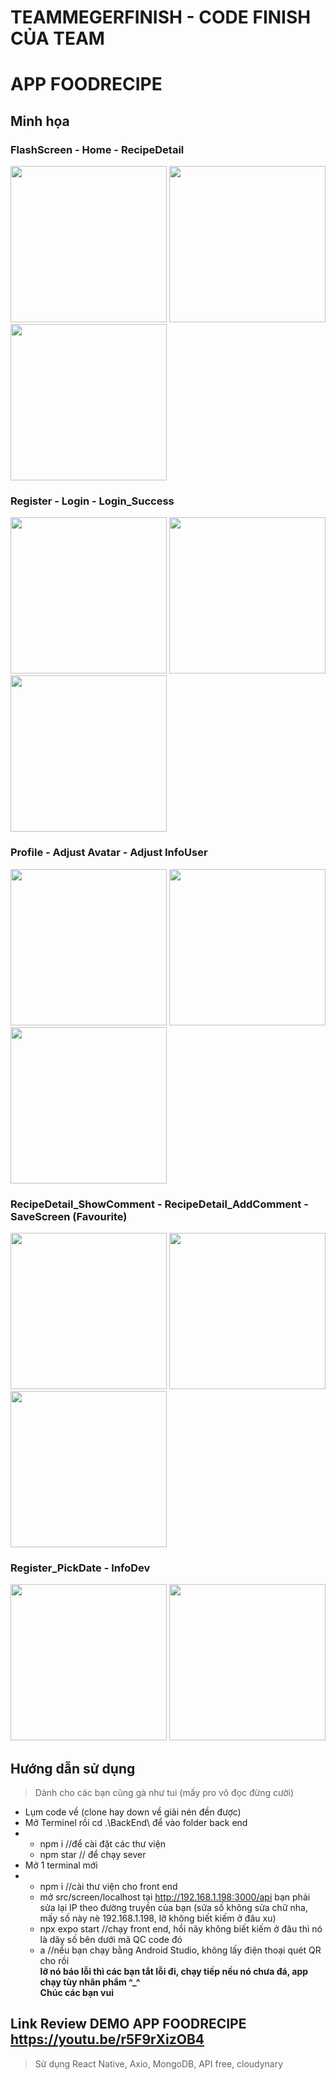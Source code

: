 
# TEAMMEGERFINISH - CODE FINISH CỦA TEAM
# APP FOODRECIPE

## Minh họa
### FlashScreen  -  Home   -  RecipeDetail
<img src="imageScreens/FlashScreen.jpg" width="250">  <img src="imageScreens/Home_Screen.png" width="250">  <img src="imageScreens/RecipeDetailScreen.png" width="250"> 


### Register   -   Login   -   Login_Success
<img src="imageScreens/Register.png" width="250"> <img src="imageScreens/Login_Screen.png" width="250">   <img src="imageScreens/Login_Success.png" width="250"> 




### Profile    -    Adjust Avatar    -    Adjust InfoUser
<img src="imageScreens/ProfileScreen.png" width="250"> <img src="imageScreens/AvatarScreen.jpg" width="250"> <img src="imageScreens/AdjustInfoUser.png" width="250">  


### RecipeDetail_ShowComment    -    RecipeDetail_AddComment     -    SaveScreen (Favourite)
<img src="imageScreens/Recipe_ShowComment.png" width="250"> <img src="imageScreens/Recipe_AddComment.png" width="250"> <img src="imageScreens/SaveScreen.png" width="250">  


### Register_PickDate - InfoDev
<img src="imageScreens/Register_PickDate.png" width="250"> <img src="imageScreens/InfoScreean.png" width="250">

## Hướng dẫn sử dụng 
>Dành cho các bạn cũng gà như tui (mấy pro vô đọc đừng cười)
- Lụm code về (clone hay down về giải nén đền được)
- Mở Terminel  rồi  cd .\BackEnd\ để vào folder back end
- - npm i  //để cài đặt các thư viện
  - npm star // để chạy sever
- Mở 1 terminal mới
- - npm i //cài thư viện cho front end
  - mở src/screen/localhost tại http://192.168.1.198:3000/api bạn phải sửa lại IP theo đường truyền của bạn (sửa số không sửa chữ nha, mấy số này nè 192.168.1.198, lỡ không biết kiếm ở đâu xu)
  - npx expo start     //chạy front end, hồi nãy không biết kiếm ở đâu thì nó là dãy số bên dưới mã QC code đó
  - a //nếu bạn chạy bằng Android Studio, không lấy điện thoại quét QR cho rồi  
**lỡ nó báo lỗi thì các bạn tắt lỗi đi, chạy tiếp nếu nó chưa đá, app chạy tùy nhân phẩm ^_^**  
**Chúc các bạn vui**

## Link Review DEMO APP FOODRECIPE  https://youtu.be/r5F9rXizOB4  


> Sử dụng React Native, Axio, MongoDB, API free, cloudynary
